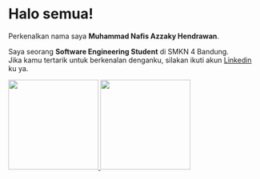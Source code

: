 # Halo semua! 

Perkenalkan nama saya **Muhammad Nafis Azzaky Hendrawan**.<br>

Saya seorang **Software Engineering Student** di SMKN 4 Bandung.<br>
Jika kamu tertarik untuk berkenalan denganku, silakan ikuti akun [Linkedin](https://www.linkedin.com/in/muhammad-nafis-azzaky-hendrawan-2074b2294/) ku ya.

<p align="left">
<a href="https://github.com/Senezaka">
  <img height="180em" src="https://github-readme-stats-eight-theta.vercel.app/api?username=penuliscode&show_icons=true&theme=algolia&include_all_commits=true&count_private=true"/>
  <img height="180em" src="https://github-readme-stats-eight-theta.vercel.app/api/top-langs/?username=penuliscode&layout=compact&theme=algolia"/>
</a>
</p>
